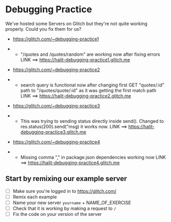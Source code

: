 # Debugging Practice

We've hosted some Servers on Glitch but they're not quite working properly. Could you fix them for us?

- https://glitch.com/~debugging-practice1

* - "/quotes and /quotes/random" are working now after fixing errors LINK ==> https://halit-debugging-practice1.glitch.me

- https://glitch.com/~debugging-practice2

* - search query is functional now after changing first GET "quotes/:id" path to "/quotes/quote/:id" as it was getting the first match path LINK ==> https://halit-debugging-practice2.glitch.me

- https://glitch.com/~debugging-practice3

* - This was trying to sending status directly inside send(). Changed to res.status(200).send("msg) it works now.
    LINK ==> https://halit-debugging-practice3.glitch.me

- https://glitch.com/~debugging-practice4

* - Missing comma "," in package.json dependencies working now LINK ==> https://halit-debugging-practice4.glitch.me

## Start by remixing our example server

- [ ] Make sure you're logged in to https://glitch.com/
- [ ] Remix each example
- [ ] Name your new server `yourname` + NAME_OF_EXERCISE
- [ ] Check that it is working by making a request to `/`
- [ ] Fix the code on your version of the server
